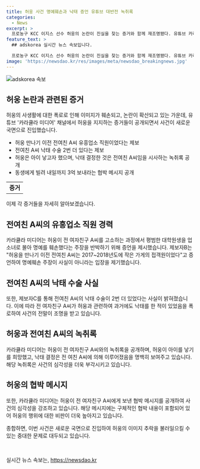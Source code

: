 ```yaml
---
title: 허웅 사건 명예훼손과 낙태 증언 유튜브 대반전 녹취록
categories:
  - News
excerpt: >
  프로농구 KCC 이지스 선수 허웅의 논란이 진실을 찾는 증거와 함께 재조명됐다. 유튜브 카라큘라 미디어가 허웅 전 여자친구 A씨에 대한 증언을 통해 허웅의 주장을 반박하고, 녹취록과 협박 메시지를 공개했다. 녹취록에는 허웅의 아이를 낳자고 한 반면 A씨는 낙태를 결정했다는 내용이 담겨 있으며, 협박 메시지도 공개되었다. 이러한 증거들은 논란의 심화를 가중시키고 있으며, 허웅의 이미지 추락은 피할 수 없을 것으로 보인다.
feature_text: >
  ## adskorea 실시간 뉴스 속보입니다.

  프로농구 KCC 이지스 선수 허웅의 논란이 진실을 찾는 증거와 함께 재조명됐다. 유튜브 카라큘라 미디어가 허웅 전 여자친구 A씨에 대한 증언을 통해 허웅의 주장을 반박하고, 녹취록과 협박 메시지를 공개했다. 녹취록에는 허웅의 아이를 낳자고 한 반면 A씨는 낙태를 결정했다는 내용이 담겨 있으며, 협박 메시지도 공개되었다. 이러한 증거들은 논란의 심화를 가중시키고 있으며, 허웅의 이미지 추락은 피할 수 없을 것으로 보인다.
image: 'https://newsdao.kr/res/images/meta/newsdao_breakingnews.jpg'
---
```


<p><img src="https://newsdao.kr/res/images/meta/newsdao_breakingnews.jpg" alt="adskorea 속보" /></p>

<h2 data-ke-size="size26">허웅 논란과 관련된 증거</h2>

<p data-ke-size="size16">허웅의 사생활에 대한 폭로로 인해 이미지가 훼손되고, 논란이 확산되고 있는 가운데, 유튜브 '카라큘라 미디어' 채널에서 허웅을 지지하는 증거들이 공개되면서 사건이 새로운 국면으로 진입했습니다.</p>

<ul>
  <li>허웅 만나기 이전 전여친 A씨 유흥업소 직원이었다는 제보</li>
  <li>전여친 A씨 낙태 수술 2번 더 있다는 제보</li>
  <li>허웅은 아이 낳고자 했으며, 낙태 결정한 것은 전여친 A씨임을 시사하는 녹취록 공개</li>
  <li>동생에게 빌려 내일까지 3억 보내라는 협박 메시지 공개</li>
</ul>

<table>
  <tr>
    <td style="text-align: center; height: 17px;"><b>증거</b></td>
  </tr>
</table>

<p data-ke-size="size16">이제 각 증거들을 자세히 알아보겠습니다.</p>

<h2 data-ke-size="size26">전여친 A씨의 유흥업소 직원 경력</h2>

<p data-ke-size="size16">카라큘라 미디어는 허웅이 전 여자친구 A씨를 고소하는 과정에서 평범한 대학원생을 업소녀로 몰아 명예를 훼손했다는 주장을 반박하기 위해 증언을 제시했습니다. 제보자B는 "허웅을 만나기 이전 전여친 A씨는 2017~2018년도에 작은 가게의 접객원이었다"고 증언하여 명예훼손 주장이 사실이 아니라는 입장을 제기했습니다.</p>

<h2 data-ke-size="size26">전여친 A씨의 낙태 수술 사실</h2>

<p data-ke-size="size16">또한, 제보자C를 통해 전여친 A씨의 낙태 수술이 2번 더 있었다는 사실이 밝혀졌습니다. 이에 따라 전 여자친구 A씨가 허웅과 관련하여 과거에도 낙태를 한 적이 있었음을 폭로하여 사건의 전말이 조명을 받고 있습니다.</p>

<h2 data-ke-size="size26">허웅과 전여친 A씨의 녹취록</h2>

<p data-ke-size="size16">카라큘라 미디어는 허웅이 전 여자친구 A씨와의 녹취록을 공개하며, 허웅이 아이를 낳기를 희망했고, 낙태 결정은 전 여친 A씨에 의해 이루어졌음을 명백히 보여주고 있습니다. 해당 녹취록은 사건의 심각성을 더욱 부각시키고 있습니다.</p>

<h2 data-ke-size="size26">허웅의 협박 메시지</h2>

<p data-ke-size="size16">또한, 카라큘라 미디어는 허웅이 전 여자친구 A씨에게 보낸 협박 메시지를 공개하여 사건의 심각성을 강조하고 있습니다. 해당 메시지에는 구체적인 협박 내용이 포함되어 있어 허웅의 행위에 대한 비판이 더욱 높아지고 있습니다.</p>

<p data-ke-size="size16">종합하면, 이번 사건은 새로운 국면으로 진입하여 허웅의 이미지 추락을 불러일으킬 수 있는 중대한 문제로 대두되고 있습니다.</p>

<p data-ke-size="size16">&nbsp;</p>
실시간 뉴스 속보는, <a href="https://newsdao.kr" rel="dofollow">https://newsdao.kr</a>



